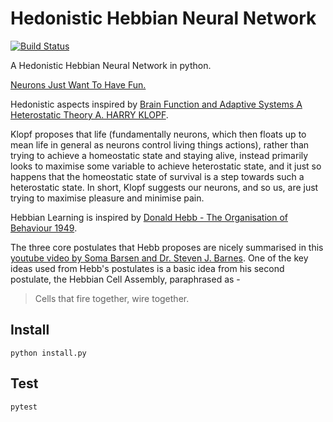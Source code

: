 # Hedonistic Hebbian Neural Network
[![Build Status](https://img.shields.io/travis/maael/HedonisticHebbianNeuralNetwork.svg?style=flat-square)](https://travis-ci.org/maael/HedonisticHebbianNeuralNetwork)

A Hedonistic Hebbian Neural Network in python.

[Neurons Just Want To Have Fun.](https://youtu.be/PIb6AZdTr-A)

Hedonistic aspects inspired by [Brain Function and Adaptive Systems A Heterostatic Theory A. HARRY KLOPF](https://scholar.google.co.uk/scholar?cluster=4995640381579273145&hl=en&as_sdt=0,5&sciodt=0,5). 

Klopf proposes that life (fundamentally neurons, which then floats up to mean life in general as neurons control living things actions), rather than trying to achieve a homeostatic state and staying alive, instead primarily looks to maximise some variable to achieve heterostatic state, and it just so happens that the homeostatic state of survival is a step towards such a heterostatic state. In short, Klopf suggests our neurons, and so us, are just trying to maximise pleasure and minimise pain.

Hebbian Learning is inspired by [Donald Hebb - The Organisation of Behaviour 1949](https://books.google.co.uk/books?hl=en&lr=&id=uyV5AgAAQBAJ&oi=fnd&pg=PP1&dq=Donald+Hebb+-+The+organisation+of+behaviour+1949&ots=mItXytHOYn&sig=CWt900aQhilFQg6dnG7el7URsGc#v=onepage&q=Donald%20Hebb%20-%20The%20organisation%20of%20behaviour%201949&f=false).

The three core postulates that Hebb proposes are nicely summarised in this [youtube video by Soma Barsen and Dr. Steven J. Barnes](https://youtu.be/xKYMQ_o5Xik). One of the key ideas used from Hebb's postulates is a basic idea from his second postulate, the Hebbian Cell Assembly, paraphrased as -

> Cells that fire together, wire together.

## Install
```
python install.py
```

## Test
```
pytest
```

